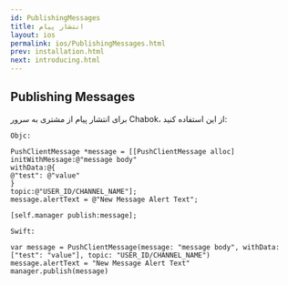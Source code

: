 ```yaml
---
id: PublishingMessages
title: انتشار پیام
layout: ios
permalink: ios/PublishingMessages.html
prev: installation.html
next: introducing.html
---
```


Publishing Messages
-------------
برای انتشار پیام از مشتری به سرور Chabok، از این استفاده کنید:

```
Objc:

PushClientMessage *message = [[PushClientMessage alloc]
initWithMessage:@"message body"
withData:@{
@"test": @"value"
}
topic:@"USER_ID/CHANNEL_NAME"];
message.alertText = @"New Message Alert Text";

[self.manager publish:message];

Swift:

var message = PushClientMessage(message: "message body", withData: ["test": "value"], topic: "USER_ID/CHANNEL_NAME")
message.alertText = "New Message Alert Text"
manager.publish(message)

```
